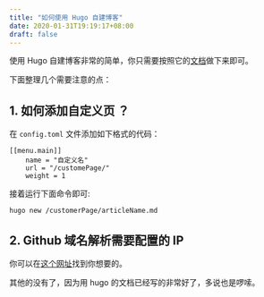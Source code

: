```yaml
---
title: "如何使用 Hugo 自建博客"
date: 2020-01-31T19:19:17+08:00
draft: false
---
```


<!--more-->

使用 Hugo 自建博客非常的简单，你只需要按照它的[文档](https://gohugo.io/getting-started/quick-start/)做下来即可。

下面整理几个需要注意的点：

## 1. 如何添加自定义页 ？

在 `config.toml` 文件添加如下格式的代码：

```
[[menu.main]]
    name = "自定义名"
    url = "/customePage/"
    weight = 1
```

接着运行下面命令即可:

```
hugo new /customerPage/articleName.md
```

## 2. Github 域名解析需要配置的 IP

你可以在[这个网址](https://help.github.com/en/github/working-with-github-pages/managing-a-custom-domain-for-your-github-pages-site)找到你想要的。

其他的没有了，因为用 hugo 的文档已经写的非常好了，多说也是啰嗦。

